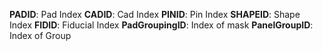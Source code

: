 **PADID**: Pad Index
**CADID**: Cad Index
**PINID**: Pin Index
**SHAPEID**: Shape Index 
**FIDID**: Fiducial Index
**PadGroupingID**: Index of mask
**PanelGroupID**: Index of Group
